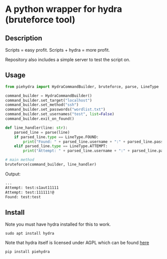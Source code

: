 # A python wrapper for hydra (bruteforce tool)

## Description

Scripts = easy profit. Scripts + hydra = more profit.

Repository also includes a simple server to test the script on.

## Usage

```python
from piehydra import HydraCommandBuilder, bruteforce, parse, LineType

command_builder = HydraCommandBuilder()
command_builder.set_target("localhost")
command_builder.set_method("ssh")
command_builder.set_passwords("wordlist.txt")
command_builder.set_usernames("test", list=False)
command_builder.exit_on_found()

def line_handler(line: str):
    parsed_line = parse(line)
    if parsed_line.type == LineType.FOUND:
        print("Found: " + parsed_line.username + ":" + parsed_line.password)
    elif parsed_line.type == LineType.ATTEMPT:
        print("Attempt: " + parsed_line.username + ":" + parsed_line.password)

# main method
bruteforce(command_builder, line_handler)
```

Output:
```bash
...
Attempt: test:s1aut11111
Attempt: test:111111!@
Found: test:test
```

## Install

Note you must have hydra installed for this to work.

`sudo apt install hydra`

Note that hydra itself is licensed under AGPL which can be found [here](https://github.com/vanhauser-thc/thc-hydra/blob/master/LICENSE)

```bash
pip install piehydra
```